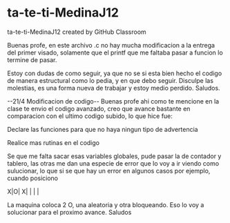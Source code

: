 # ta-te-ti-MedinaJ12
ta-te-ti-MedinaJ12 created by GitHub Classroom

Buenas profe, en este archivo .c no hay mucha modificacion a la entrega del primer visado, solamente que el printf que me faltaba pasar 
a funcion lo termine de pasar. 

Estoy con dudas de como seguir, ya que no se si esta bien hecho el codigo de manera estructural como lo pedia, y en que debo seguir.
Disculpe las molestias, es una forma nueva de trabajar y estoy medio perdido. Saludos.

--21/4 Modificacion de codigo--
Buenas profe ahi como te mencione en la clase te envio el codigo avanzado, creo que avance bastante en comparacion con el ultimo codigo subido, lo que hice fue:

Declare las funciones para que no haya ningun tipo de advertencia

Realice mas rutinas en el codigo

Se que me falta sacar esas variables globales, pude pasar la de contador y tablero, las otras me dan una especie de error que lo voy a ir viendo como sulucionar, lo que si se que hay un error en algunos casos por ejemplo, cuando posiciono 

X|O|
X| |
 | |     
 
 La maquina coloca 2 O, una aleatoria y otra bloqueando. Eso lo voy a solucionar para el proximo avance. Saludos

